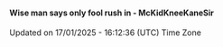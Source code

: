 #### Wise man says only fool rush in - McKidKneeKaneSir
Updated on 17/01/2025 - 16:12:36 (UTC) Time Zone
